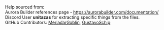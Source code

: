 Help sourced from:  
Aurora Builder references page - https://aurorabuilder.com/documentation/  
Discord User **unitazas** for extracting specific things from the files.<br>
GitHub
Contributors: [MeriadarGoblin](https://github.com/MeriadarGoblin), [GustavoSchip](https://github.com/GustavoSchip)
